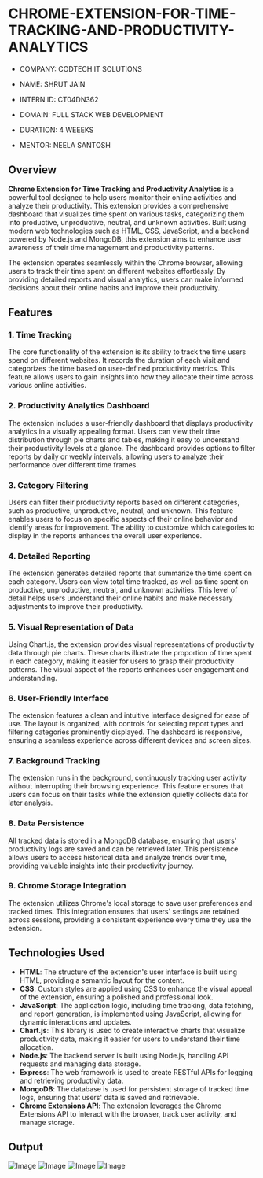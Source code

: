 # CHROME-EXTENSION-FOR-TIME-TRACKING-AND-PRODUCTIVITY-ANALYTICS

- COMPANY: CODTECH IT SOLUTIONS

- NAME: SHRUT JAIN

- INTERN ID: CT04DN362

- DOMAIN: FULL STACK WEB DEVELOPMENT

- DURATION: 4 WEEEKS

- MENTOR: NEELA SANTOSH

## Overview

**Chrome Extension for Time Tracking and Productivity Analytics** is a powerful tool designed to help users monitor their online activities and analyze their productivity. This extension provides a comprehensive dashboard that visualizes time spent on various tasks, categorizing them into productive, unproductive, neutral, and unknown activities. Built using modern web technologies such as HTML, CSS, JavaScript, and a backend powered by Node.js and MongoDB, this extension aims to enhance user awareness of their time management and productivity patterns.

The extension operates seamlessly within the Chrome browser, allowing users to track their time spent on different websites effortlessly. By providing detailed reports and visual analytics, users can make informed decisions about their online habits and improve their productivity.

## Features

### 1. Time Tracking
The core functionality of the extension is its ability to track the time users spend on different websites. It records the duration of each visit and categorizes the time based on user-defined productivity metrics. This feature allows users to gain insights into how they allocate their time across various online activities.

### 2. Productivity Analytics Dashboard
The extension includes a user-friendly dashboard that displays productivity analytics in a visually appealing format. Users can view their time distribution through pie charts and tables, making it easy to understand their productivity levels at a glance. The dashboard provides options to filter reports by daily or weekly intervals, allowing users to analyze their performance over different time frames.

### 3. Category Filtering
Users can filter their productivity reports based on different categories, such as productive, unproductive, neutral, and unknown. This feature enables users to focus on specific aspects of their online behavior and identify areas for improvement. The ability to customize which categories to display in the reports enhances the overall user experience.

### 4. Detailed Reporting
The extension generates detailed reports that summarize the time spent on each category. Users can view total time tracked, as well as time spent on productive, unproductive, neutral, and unknown activities. This level of detail helps users understand their online habits and make necessary adjustments to improve their productivity.

### 5. Visual Representation of Data
Using Chart.js, the extension provides visual representations of productivity data through pie charts. These charts illustrate the proportion of time spent in each category, making it easier for users to grasp their productivity patterns. The visual aspect of the reports enhances user engagement and understanding.

### 6. User-Friendly Interface
The extension features a clean and intuitive interface designed for ease of use. The layout is organized, with controls for selecting report types and filtering categories prominently displayed. The dashboard is responsive, ensuring a seamless experience across different devices and screen sizes.

### 7. Background Tracking
The extension runs in the background, continuously tracking user activity without interrupting their browsing experience. This feature ensures that users can focus on their tasks while the extension quietly collects data for later analysis.

### 8. Data Persistence
All tracked data is stored in a MongoDB database, ensuring that users' productivity logs are saved and can be retrieved later. This persistence allows users to access historical data and analyze trends over time, providing valuable insights into their productivity journey.

### 9. Chrome Storage Integration
The extension utilizes Chrome's local storage to save user preferences and tracked times. This integration ensures that users' settings are retained across sessions, providing a consistent experience every time they use the extension.

## Technologies Used

- **HTML**: The structure of the extension's user interface is built using HTML, providing a semantic layout for the content.
- **CSS**: Custom styles are applied using CSS to enhance the visual appeal of the extension, ensuring a polished and professional look.
- **JavaScript**: The application logic, including time tracking, data fetching, and report generation, is implemented using JavaScript, allowing for dynamic interactions and updates.
- **Chart.js**: This library is used to create interactive charts that visualize productivity data, making it easier for users to understand their time allocation.
- **Node.js**: The backend server is built using Node.js, handling API requests and managing data storage.
- **Express**: The web framework is used to create RESTful APIs for logging and retrieving productivity data.
- **MongoDB**: The database is used for persistent storage of tracked time logs, ensuring that users' data is saved and retrievable.
- **Chrome Extensions API**: The extension leverages the Chrome Extensions API to interact with the browser, track user activity, and manage storage.

## Output 

![Image](https://github.com/user-attachments/assets/61063a80-181f-4396-bc01-b1e7246c160a)
![Image](https://github.com/user-attachments/assets/a82cf297-2336-4232-a44a-78ecab688777)
![Image](https://github.com/user-attachments/assets/50a5cbb4-6245-4c0c-93b4-71ce60fc47e3)
![Image](https://github.com/user-attachments/assets/09b22ae5-e15f-4233-a6d6-7b6a6c732b1b)
